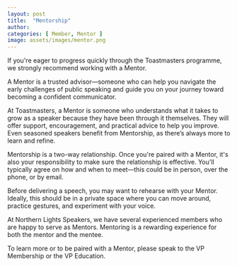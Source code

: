 ```yaml
---
layout: post
title:  "Mentorship"
author: 
categories: [ Member, Mentor ]
image: assets/images/mentor.png
---
```

If you're eager to progress quickly through the Toastmasters programme, we strongly recommend working with a Mentor.

A Mentor is a trusted advisor—someone who can help you navigate the early challenges of public speaking and guide you on your journey toward becoming a confident communicator.

At Toastmasters, a Mentor is someone who understands what it takes to grow as a speaker because they have been through it themselves. They will offer support, encouragement, and practical advice to help you improve. Even seasoned speakers benefit from Mentorship, as there’s always more to learn and refine.

Mentorship is a two-way relationship. Once you're paired with a Mentor, it's also your responsibility to make sure the relationship is effective. You'll typically agree on how and when to meet—this could be in person, over the phone, or by email.

Before delivering a speech, you may want to rehearse with your Mentor. Ideally, this should be in a private space where you can move around, practice gestures, and experiment with your voice.

At Northern Lights Speakers, we have several experienced members who are happy to serve as Mentors. Mentoring is a rewarding experience for both the mentor and the mentee.

To learn more or to be paired with a Mentor, please speak to the VP Membership or the VP Education.
